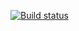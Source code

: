 [![Build status](https://ci.appveyor.com/api/projects/status/7kgbcwp1hwkhc0nl?svg=true)](https://ci.appveyor.com/project/Sergei37964/autotestingdz5-1)
